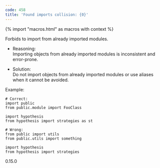 ```yaml
---
code: 458
title: 'Found imports collision: {0}'
---
```


{% import "macros.html" as macros with context %}

Forbids to import from already imported modules.

  - Reasoning:  
    Importing objects from already imported modules is inconsistent and
    error-prone.

  - Solution:  
    Do not import objects from already imported modules or use aliases
    when it cannot be avoided.

Example:

    # Correct:
    import public
    from public.module import FooClass
    
    import hypothesis
    from hypothesis import strategies as st
    
    # Wrong:
    from public import utils
    from public.utils import something
    
    import hypothesis
    from hypothesis import strategies

<div class="versionadded">

0.15.0

</div>